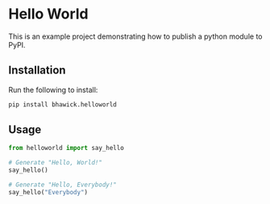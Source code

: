 # Hello World

This is an example project demonstrating how to publish a python module to PyPI.

## Installation

Run the following to install:

```python
pip install bhawick.helloworld
```

## Usage

```python
from helloworld import say_hello

# Generate "Hello, World!"
say_hello()

# Generate "Hello, Everybody!"
say_hello("Everybody")
```
